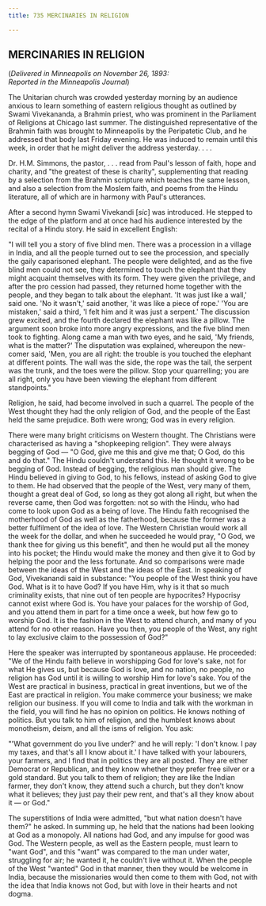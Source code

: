```yaml
---
title: 735 MERCINARIES IN RELIGION

---
```

  

## MERCINARIES IN RELIGION

(*Delivered in Minneapolis on November 26, 1893:  
Reported in the Minneapolis Journal*)

The Unitarian church was crowded yesterday morning by an audience
anxious to learn something of eastern religious thought as outlined by
Swami Vivekananda, a Brahmin priest, who was prominent in the Parliament
of Religions at Chicago last summer. The distinguished representative of
the Brahmin faith was brought to Minneapolis by the Peripatetic Club,
and he addressed that body last Friday evening. He was induced to remain
until this week, in order that he might deliver the address yesterday. .
. .

Dr. H.M. Simmons, the pastor, . . . read from Paul's lesson of faith,
hope and charity, and "the greatest of these is charity", supplementing
that reading by a selection from the Brahmin scripture which teaches the
same lesson, and also a selection from the Moslem faith, and poems from
the Hindu literature, all of which are in harmony with Paul's
utterances.

After a second hymn Swami Vivekandi \[*sic*\] was introduced. He stepped
to the edge of the platform and at once had his audience interested by
the recital of a Hindu story. He said in excellent English:

"I will tell you a story of five blind men. There was a procession in a
village in India, and all the people turned out to see the procession,
and specially the gaily caparisoned elephant. The people were delighted,
and as the five blind men could not see, they determined to touch the
elephant that they might acquaint themselves with its form. They were
given the privilege, and after the pro cession had passed, they returned
home together with the people, and they began to talk about the
elephant. 'It was just like a wall,' said one. 'No it wasn't,' said
another, 'it was like a piece of rope.' 'You are mistaken,' said a
third, 'I felt him and it was just a serpent.' The discussion grew
excited, and the fourth declared the elephant was like a pillow. The
argument soon broke into more angry expressions, and the five blind men
took to fighting. Along came a man with two eyes, and he said, 'My
friends, what is the matter?' The disputation was explained, whereupon
the new-comer said, 'Men, you are all right: the trouble is you touched
the elephant at different points. The wall was the side, the rope was
the tail, the serpent was the trunk, and the toes were the pillow. Stop
your quarrelling; you are all right, only you have been viewing the
elephant from different standpoints."

Religion, he said, had become involved in such a quarrel. The people of
the West thought they had the only religion of God, and the people of
the East held the same prejudice. Both were wrong; God was in every
religion.

There were many bright criticisms on Western thought. The Christians
were characterised as having a "shopkeeping religion". They were always
begging of God — "O God, give me this and give me that; O God, do this
and do that." The Hindu couldn't understand this. He thought it wrong to
be begging of God. Instead of begging, the religious man should give.
The Hindu believed in giving to God, to his fellows, instead of asking
God to give to them. He had observed that the people of the West, very
many of them, thought a great deal of God, so long as they got along all
right, but when the reverse came, then God was forgotten: not so with
the Hindu, who had come to look upon God as a being of love. The Hindu
faith recognised the motherhood of God as well as the fatherhood,
because the former was a better fulfilment of the idea of love. The
Western Christian would work all the week for the dollar, and when he
succeeded he would pray, "O God, we thank thee for giving us this
benefit", and then he would put all the money into his pocket; the Hindu
would make the money and then give it to God by helping the poor and the
less fortunate. And so comparisons were made between the ideas of the
West and the ideas of the East. In speaking of God, Vivekanandi said in
substance: "You people of the West think you have God. What is it to
have God? If you have Him, why is it that so much criminality exists,
that nine out of ten people are hypocrites? Hypocrisy cannot exist where
God is. You have your palaces for the worship of God, and you attend
them in part for a time once a week, but how few go to worship God. It
is the fashion in the West to attend church, and many of you attend for
no other reason. Have you then, you people of the West, any right to lay
exclusive claim to the possession of God?"

Here the speaker was interrupted by spontaneous applause. He proceeded:
"We of the Hindu faith believe in worshipping God for love's sake, not
for what He gives us, but because God is love, and no nation, no people,
no religion has God until it is willing to worship Him for love's sake.
You of the West are practical in business, practical in great
inventions, but we of the East are practical in religion. You make
commerce your business; we make religion our business. If you will come
to India and talk with the workman in the field, you will find he has no
opinion on politics. He knows nothing of politics. But you talk to him
of religion, and the humblest knows about monotheism, deism, and all the
isms of religion. You ask:

"'What government do you live under?' and he will reply: 'I don't know.
I pay my taxes, and that's all I know about it.' I have talked with your
labourers, your farmers, and I find that in politics they are all
posted. They are either Democrat or Republican, and they know whether
they prefer free silver or a gold standard. But you talk to them of
religion; they are like the Indian farmer, they don't know, they attend
such a church, but they don't know what it believes; they just pay their
pew rent, and that's all they know about it — or God."

The superstitions of India were admitted, "but what nation doesn't have
them?" he asked. In summing up, he held that the nations had been
looking at God as a monopoly. All nations had God, and any impulse for
good was God. The Western people, as well as the Eastern people, must
learn to "want God", and this "want" was compared to the man under
water, struggling for air; he wanted it, he couldn't live without it.
When the people of the West "wanted" God in that manner, then they would
be welcome in India, because the missionaries would then come to them
with God, not with the idea that India knows not God, but with love in
their hearts and not dogma.